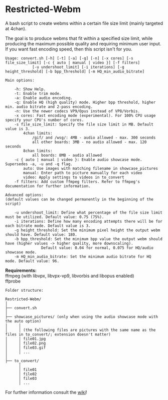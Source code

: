 # Restricted-Webm
A bash script to create webms within a certain file size limit (mainly targeted at 4chan).

The goal is to produce webms that fit within a specified size limit, while producing the maximum possible quality and requiring minimum user input. If you want fast encoding speed, then this script isn't for you.  

```
Usage: convert.sh [-h] [-t] [-a] [-q] [-n] [-x cores] [-s file_size_limit] [-c { auto | manual | video }] [-f filters] 
		    [-u undershoot_limit] [-i iterations] [-g height_threshold] [-b bpp_threshold] [-m HQ_min_audio_bitrate]
	
Main options:

	-h: Show Help.
	-t: Enable trim mode.
	-a: Enable audio encoding.
	-q: Enable HQ (high quality) mode. Higher bpp threshold, higher min. audio bitrate and 2-pass encoding.
	-n: Use the newer codecs VP9/Opus instead of VP8/Vorbis.
	-x cores: Fast encoding mode (experimental). For 100% CPU usage specify your CPU's number of cores.
	-s file_size_limit: Specify the file size limit in MB. Default value is 3.
	    4chan limits:
	        /gif/ and /wsg/: 4MB - audio allowed - max. 300 seconds
	        all other boards: 3MB - no audio allowed - max. 120 seconds
	    8chan limits:
	        all boards: 8MB - audio allowed
	-c { auto | manual | video }: Enable audio showcase mode. Supersedes -a, -u and -q flag.
	    auto: Use images with matching filename in showcase_pictures
	    manual: Enter path to picture manually for each video
	    video: Apply settings to videos in to_convert
	-f filters: Add custom ffmpeg filters. Refer to ffmpeg's documentation for further information.
	
Advanced options:
(default values can be changed permanently in the beginning of the script)

	-u undershoot_limit: Define what percentage of the file size limit must be utilized. Default value: 0.75 (75%).
	-i iterations: Define how many encoding attempts there will be for each bitrate mode. Default value is 3.
	-g height_threshold: Set the minimum pixel height the output webm should have. Default value: 180.
	-b bpp_threshold: Set the minimum bpp value the output webm should have (higher values -> higher quality, more downscaling). 
			    Default value: 0.04 for normal, 0.075 for HQ/audio showcase mode.
	-m HQ_min_audio_bitrate: Set the minimum audio bitrate for HQ mode. Default value: 96.
```

**Requirements:**  
ffmpeg (with libvpx, libvpx-vp9, libvorbis and libopus enabled)  
ffprobe  
```
Folder structure:

Restricted-Webm/
│
├── convert.sh
│
├── showcase_pictures/ (only when using the audio showcase mode with the auto option)
│     │ 
│     │ (the following files are pictures with the same name as the files in to_convert/; extension doesn't matter)
│     │ file01.jpg
│     │ file02.png
│     │ file03.gif
│     │ ...
│
├── to_convert/
      │ 
      │ file01
      │ file02
      │ file03
      │ ...

```


For further information consult the [wiki](https://github.com/HelpSeeker/Restricted-Webm/wiki)!
